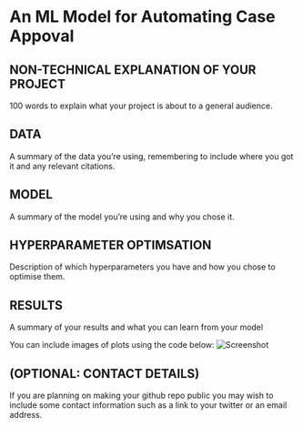 # An ML Model for Automating Case Appoval


## NON-TECHNICAL EXPLANATION OF YOUR PROJECT
100 words to explain what your project is about to a general audience. 

## DATA
A summary of the data you’re using, remembering to include where you got it and any relevant citations. 

## MODEL 
A summary of the model you’re using and why you chose it. 

## HYPERPARAMETER OPTIMSATION
Description of which hyperparameters you have and how you chose to optimise them. 

## RESULTS
A summary of your results and what you can learn from your model 

You can include images of plots using the code below:
![Screenshot](image.png)

## (OPTIONAL: CONTACT DETAILS)
If you are planning on making your github repo public you may wish to include some contact information such as a link to your twitter or an email address. 

